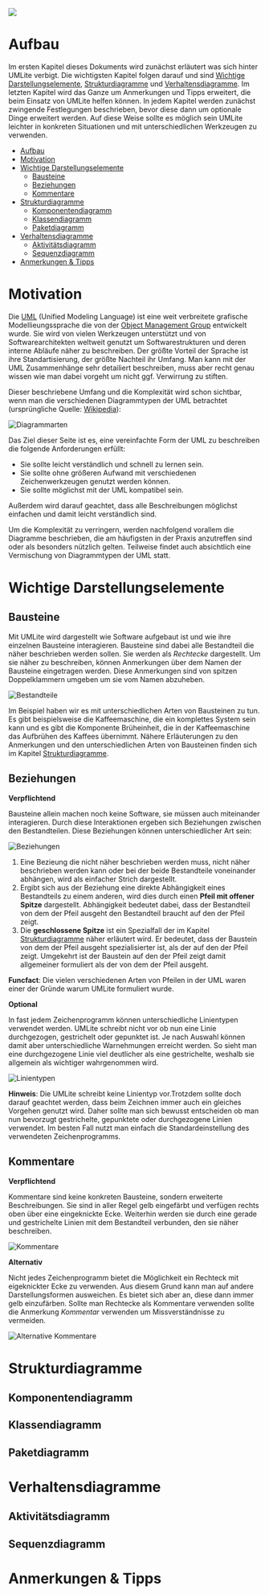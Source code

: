 ![](https://img.shields.io/badge/License-CC%20BY%204.0-lightgrey.svg)

# Aufbau
Im ersten Kapitel dieses Dokuments wird zunächst erläutert was sich hinter UMLite verbigt. Die wichtigsten Kapitel folgen darauf und sind [Wichtige Darstellungselemente](#wichtige-darstellungselemente), [Strukturdiagramme](#strukturdiagramme) und [Verhaltensdiagramme](#verhaltensdiagramme). Im letzten Kapitel wird das Ganze um Anmerkungen und Tipps erweitert, die beim Einsatz von UMLite helfen können. In jedem Kapitel werden zunächst zwingende Festlegungen beschrieben, bevor diese dann um optionale Dinge erweitert werden. Auf diese Weise sollte es möglich sein UMLite leichter in konkreten Situationen und mit unterschiedlichen Werkzeugen zu verwenden.

- [Aufbau](#aufbau)
- [Motivation](#motivation)
- [Wichtige Darstellungselemente](#wichtige-darstellungselemente)
  - [Bausteine](#bausteine)
  - [Beziehungen](#beziehungen)
  - [Kommentare](#kommentare)
- [Strukturdiagramme](#strukturdiagramme)
  - [Komponentendiagramm](#komponentendiagramm)
  - [Klassendiagramm](#klassendiagramm)
  - [Paketdiagramm](#paketdiagramm)
- [Verhaltensdiagramme](#verhaltensdiagramme)
  - [Aktivitätsdiagramm](#aktivitätsdiagramm)
  - [Sequenzdiagramm](#sequenzdiagramm)
- [Anmerkungen & Tipps](#anmerkungen--tipps)

# Motivation

Die [UML](https://de.wikipedia.org/wiki/Unified_Modeling_Language) (Unified Modeling Language) ist eine weit verbreitete grafische Modellieungssprache die von der [Object Management Group](https://www.omg.org/spec/UML/) entwickelt wurde. Sie wird von vielen Werkzeugen unterstützt und von Softwarearchitekten weltweit genutzt um Softwarestrukturen und deren interne Abläufe näher zu beschreiben. Der größte Vorteil der Sprache ist ihre Standartisierung, der größte Nachteil ihr Umfang. Man kann mit der UML Zusammenhänge sehr detailiert beschreiben, muss aber recht genau wissen wie man dabei vorgeht um nicht ggf. Verwirrung zu stiften. 

Dieser beschriebene Umfang und die Komplexität wird schon sichtbar, wenn man die verschiedenen Diagrammtypen der UML betrachtet (ursprüngliche Quelle: [Wikipedia]()):

![Diagrammarten](images/Diagrammarten.svg)


Das Ziel dieser Seite ist es, eine vereinfachte Form der UML zu beschreiben die folgende Anforderungen erfüllt:
- Sie sollte leicht verständlich und schnell zu lernen sein.
- Sie sollte ohne größeren Aufwand mit verschiedenen Zeichenwerkzeugen genutzt werden können.
- Sie sollte möglichst mit der UML kompatibel sein.

Außerdem wird darauf geachtet, dass alle Beschreibungen möglichst einfachen und damit leicht verständlich sind.

Um die Komplexität zu verringern, werden nachfolgend vorallem die Diagramme beschrieben, die am häufigsten in der Praxis anzutreffen sind oder als besonders nützlich gelten. Teilweise findet auch absichtlich eine Vermischung von Diagrammtypen der UML statt.

# Wichtige Darstellungselemente

## Bausteine
Mit UMLite wird dargestellt wie Software aufgebaut ist und wie ihre einzelnen Bausteine interagieren. Bausteine sind dabei alle Bestandteil die näher beschrieben werden sollen. Sie werden als *Rechtecke* dargestellt. Um sie näher zu beschreiben, können Anmerkungen über dem Namen der Bausteine eingetragen werden. Diese Anmerkungen sind von spitzen Doppelklammern umgeben um sie vom Namen abzuheben.

![Bestandteile](images/Bausteine.svg)

Im Beispiel haben wir es mit unterschiedlichen Arten von Bausteinen zu tun. Es gibt beispielsweise die Kaffeemaschine, die ein komplettes System sein kann und es gibt die Komponente Brüheinheit, die in der Kaffeemaschine das Aufbrühen des Kaffees übernimmt. Nähere Erläuterungen zu den Anmerkungen und den unterschiedlichen Arten von Bausteinen finden sich im Kapitel [Strukturdiagramme](#strukturdiagramme).

## Beziehungen
**Verpflichtend**

Bausteine allein machen noch keine Software, sie müssen auch miteinander interagieren. Durch diese Interaktionen ergeben sich Beziehungen zwischen den Bestandteilen. Diese Beziehungen können unterschiedlicher Art sein:

![Beziehungen](images/Beziehungen.svg)

1. Eine Bezieung die nicht näher beschrieben werden muss, nicht näher beschrieben werden kann oder bei der beide Bestandteile voneinander abhängen, wird als einfacher Strich dargestellt.
2. Ergibt sich aus der Beziehung eine direkte Abhängigkeit eines Bestandteils zu einem anderen, wird dies durch einen **Pfeil mit offener Spitze** dargestellt. Abhängigkeit bedeutet dabei, dass der Bestandteil von dem der Pfeil ausgeht den Bestandteil braucht auf den der Pfeil zeigt.
3. Die **geschlossene Spitze** ist ein Spezialfall der im Kapitel [Strukturdiagramme](#strukturdiagramme) näher erläutert wird. Er bedeutet, dass der Baustein von dem der Pfeil ausgeht spezialisierter ist, als der auf den der Pfeil zeigt. Umgekehrt ist der Baustein auf den der Pfeil zeigt damit allgemeiner formuliert als der von dem der Pfeil ausgeht.

**Funcfact**: Die vielen verschiedenen Arten von Pfeilen in der UML waren einer der Gründe warum UMLite formuliert wurde.

**Optional**

In fast jedem Zeichenprogramm können unterschiedliche Linientypen verwendet werden. UMLite schreibt nicht vor ob nun eine Linie durchgezogen, gestrichelt oder gepunktet ist. Je nach Auswahl können damit aber unterschiedliche Warnehmungen erreicht werden. So sieht man eine durchgezogene Linie viel deutlicher als eine gestrichelte, weshalb sie allgemein als wichtiger wahrgenommen wird.

![Linientypen](images/Linientypen.svg)

**Hinweis**: Die UMLite schreibt keine Linientyp vor.Trotzdem sollte doch darauf geachtet werden, dass beim Zeichnen immer auch ein gleiches Vorgehen genutzt wird. Daher sollte man sich bewusst entscheiden ob man nun bevorzugt gestrichelte, gepunktete oder durchgezogene Linien verwendet. Im besten Fall nutzt man einfach die Standardeinstellung des verwendeten Zeichenprogramms.

## Kommentare
**Verpflichtend**

Kommentare sind keine konkreten Bausteine, sondern erweiterte Beschreibungen. Sie sind in aller Regel gelb eingefärbt und verfügen rechts oben über eine eingeknickte Ecke. Weiterhin werden sie durch eine gerade und gestrichelte Linien mit dem Bestandteil verbunden, den sie näher beschreiben.

![Kommentare](images/Kommentare.svg)

**Alternativ**

Nicht jedes Zeichenprogramm bietet die Möglichkeit ein Rechteck mit eigeknickter Ecke zu verwenden. Aus diesem Grund kann man auf andere Darstellungsformen ausweichen. Es bietet sich aber an, diese dann immer gelb einzufärben. Sollte man Rechtecke als Kommentare verwenden sollte die Anmerkung *Kommentar* verwenden um Missverständnisse zu vermeiden.

![Alternative Kommentare](images/Alternativekommentare.svg)

# Strukturdiagramme

## Komponentendiagramm

## Klassendiagramm

## Paketdiagramm

# Verhaltensdiagramme

## Aktivitätsdiagramm

## Sequenzdiagramm

# Anmerkungen & Tipps

